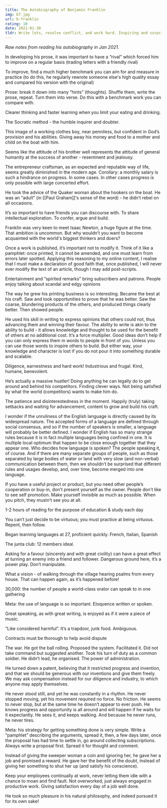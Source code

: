 ```yaml
---
title: The Autobiography of Benjamin Franklin
img: bf.jpg
url: b-franklin
rating: 10
date: 2021-01-30
tldr: Write lots, resolve conflict, and work hard. Inspiring and surprisingly engaging.
---
```


*Raw notes from reading his autobiography in Jan 2021.*


In developing his prose, it was important to have a “rival” which forced him to
improve on a regular basis (trading letters with a friendly rival)

To improve, find a much higher benchmark you can aim for and measure in practice
(to do this, he regularly rewrote someone else's high quality essay and compared
his version with the original)

Prose: break it down into many “hints” (thoughts). Shuffle them, write the
prose, repeat. Turn them into verse. Do this with a benchmark work you can
compare with.

Clearer thinking and faster learning when you limit your eating and drinking.

The Socratic method - the humble inquirer and doubter.

This image of a working clothes boy, near penniless, but confident in God’s
provision and his abilities. Giving away his money and food to a mother and
child on the boat with him.

Seems like the attitude of his brother well represents the attitude of general
humanity at the success of another - resentment and jealousy.

The entrepreneur craftsman, as an expected and reputable way of life, seems
greatly diminished in the modern age. Corollary: a monthly salary is such a
hindrance on progress. In some cases. In other cases progress is only possible
with large concerted effort.

He took the advice of the Quaker woman about the hookers on the boat. He was an
“adult” (in [[Paul Graham]]'s sense of the word) - he didn’t rebel on all
occasions.

It’s so important to have friends you can discourse with. To share intellectual
exploration. To confer, argue and build.

Franklin was very keen to meet Isaac Newton, a huge figure at the time. That
ambition is uncommon. But why wouldn’t you want to become acquainted with the
world's biggest thinkers and doers?

Once a work is published, it’s important not to modify it. Think of it like a
pamphlet: once printed, it cannot be amended, and one must learn from errors
later spotted. Applying this reasoning to my online content, I realise that I
must make a declaration of good faith that, once published, I will never ever
modify the text of an article, though I may add post-scripts.

Entertainment and “spirited remarks” bring subscribers and patrons. People enjoy
talking about scandal and edgy opinions

The way he grew his printing business is so interesting. Became the best at his
craft. Saw and took opportunities to prove that he was better. Saw the coarse,
blundering products of the others, and produced things clearly better. Then
showed people.

He used his skill in writing to express opinions that others could not, thus
advancing them and winning their favour. The ability to write is akin to the
ability to build - it allows knowledge and thought to be used for the benefit of
others at no additional cost. It’s a force multiplier. Good ideas don’t help if
you can only express them in words to people in front of you. Unless you can use
those words to inspire others to build. But either way, your knowledge and
character is lost if you do not pour it into something durable and scalable.

Diligence, earnestness and hard work! Industrious and frugal. Kind, humane,
benevolent.

He’s actually a massive hustler! Doing anything he can legally do to get around
and behind his competitors. Finding clever ways. Not being satisfied by what the
world (competitors) wants to make him do.

The patience and disinterestedness in the moment. Happily (truly) taking
setbacks and waiting for advancement, content to grow and build his craft.

I wonder if the unruliness of the English language is directly caused by its
widespread nature. The accepted forms of a language are defined through social
consensus, and so if the number of speakers is smaller, a language will probably
be better defined. I wonder if English has so many strange rules because it is
in fact multiple languages being confined in one. It is multiple local optimum
that happen to be close enough together that they appear one. Who decides how
language is spoken? The people speaking it, of course. And if there are many
separate groups of people, such as those separated by large bodies of water or
land with very slow (and non-verbal) communication between them, then we
shouldn’t be surprised that different rules and usages develop, and, over time,
become merged into one language.

If you have a useful project or product, but you need other people’s cooperation
or buy-in, don’t present yourself as the owner. People don’t like to see self
promotion. Make yourself invisible as much as possible. When you pitch, they
mustn’t see you at all.

1-2 hours of reading for the purpose of education & study each day

You can’t just decide to be virtuous; you must practice at being virtuous.
Repent, then follow.

Began learning languages at 27, proficient quickly. French, Italian, Spanish

The junta club: 12 members ideal.

Asking for a favour (sincerely and with great civility) can have a great effect
at turning an enemy into a friend and follower. Dangerous ground here, it’s a
power play. Don’t manipulate.

What a vision - of walking through the village hearing psalms from every house.
That can happen again, as it’s happened before!

30,000: the number of people a world-class orator can speak to in one gathering

Meta: the use of language is so important. Eloquence written or spoken.

Great speaking, as with great writing, is enjoyed as if it were a piece of
music.

“Like considered harmful”. It’s a trapdoor, junk food. Ambiguous.

Contracts must be thorough to help avoid dispute

The war. He got the ball rolling. Proposed the system. Facilitated it. Did not
take command but suggested another. Took his turn of duty as a common soldier.
He didn’t lead, he organised. The power of administration.

He turned down a patent, believing that it restricted progress and invention,
and that we should be generous with our inventions and give them freely. We may
ask compensation instead for our diligence and industry, to which anyone may
apply themselves.

He never stood still, and yet he was constantly in a rhythm. He never stopped
moving, yet his movement required no force. No friction. He seems to never stop,
but at the same time he doesn’t appear to ever push. He knows progress and
opportunity is all around and will happen if he waits for it expectantly. He
sees it, and keeps walking. And because he never runs, he never tires.

Meta: his strategy for getting something done is very simple. Write a “pamphlet”
describing the arguments, spread it, then, a few days later, once the proposal
has had time to settle in, go around collecting subscriptions. Always write a
proposal first. Spread it for thought and comment.

Instead of giving the sweeper woman a coin and ignoring her, he gave her a job
and promised a reward. He gave her the benefit of the doubt, instead of giving
her something to shut her up (and satisfy his conscience).

Keep your employees continually at work, never letting them idle with a chance
to moan and find fault. Not overworked, just always engaged in productive work.
Giving satisfaction every day of a job well done.

He took so much pleasure in his natural philosophy, and indeed pursued it for
its own sake!
